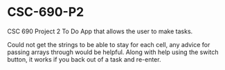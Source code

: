 # CSC-690-P2
CSC 690 Project 2 To Do App that allows the user to make tasks.

Could not get the strings to be able to stay for each cell, any advice for passing arrays through would be helpful. Along with help using the switch button, it works if you back out of a task and re-enter.
